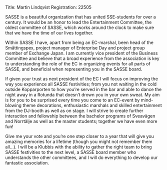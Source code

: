 Title: Martin Lindqvist
Registration: 22505

SASSE is a beautiful organization that has united SSE-students for over a century. It would be an honor to lead the Entertainment Committee, the oldest committee of SASSE, which works around the clock to make sure that we have the time of our lives together.

Within SASSE I have, apart from being an EC-marshal, been head of the Småttingspex, project manager of Enterprise Day and project group member of Exchange Japan. I am currently vice president of the Business Committee and believe that a broad experience from the association is key to understanding the role of the EC in organizing events for all parts of SASSE, and beneficial when representing you in the SASSE board.

If given your trust as next president of the EC I will focus on improving the way you experience all SASSE festivities; from you not waiting in the cold outside Kopparporten to how you’re served in the bar and able to dance the night away in a Rotunda that doesn’t drown you in your own sweat. My aim is for you to be surprised every time you come to an EC-event by mind-blowing theme decorations, enthusiastic marshals and skilled entertainment from the DJ-booth as well as on stage. I will strive to create further interaction and fellowship between the bachelor programs of Sveavägen and Norrtälje as well as the master students; together we have even more fun!

Give me your vote and you’re one step closer to a year that will give you amazing memories for a lifetime (though you might not remember them all…). I will be a Klubbis with the ability to gather the right team to bring SASSE festivities to the next level, a SASSE board member who understands the other committees, and I will do everything to develop our fantastic association.
